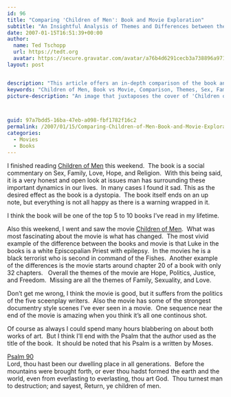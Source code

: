 ```yaml
---
id: 96
title: "Comparing 'Children of Men': Book and Movie Exploration"
subtitle: "An Insightful Analysis of Themes and Differences between the Novel and Film"
date: 2007-01-15T16:51:39+00:00
author:
  name: Ted Tschopp
  url: https://tedt.org
  avatar: https://secure.gravatar.com/avatar/a76b4d6291cecb3a738896a971bfb903?s=512&d=mp&r=g
layout: post


description: "This article offers an in-depth comparison of the book and movie adaptation of 'Children of Men.' From themes like Sex, Family, Love, Hope, and Religion to the significant changes in characters and plot, the piece provides an honest reflection on both works of art. It concludes with a poignant reference to Psalm 90, which inspired the title."
keywords: "Children of Men, Book vs Movie, Comparison, Themes, Sex, Family, Love, Hope, Religion, Politics, Justice, Freedom, Analysis, Psalm 90, Literary Analysis"
picture-description: "An image that juxtaposes the cover of 'Children of Men' book with a still from the movie. In the background, faded symbols or icons may represent the themes discussed in the article, such as love, hope, religion, family, politics, justice, and freedom."



guid: 97a7bdd5-16ba-47eb-a098-fbf1782f16c2
permalink: /2007/01/15/Comparing-Children-of-Men-Book-and-Movie-Exploration
categories:
  - Movies
  - Books
---
```

I finished reading [Children of Men](http://www.amazon.com/exec/obidos/ASIN/0307279901/wwwtschoppnet-20)&nbsp;this weekend.&nbsp; The book is a social commentary on Sex, Family, Love, Hope, and Religion.&nbsp; With this being said, it is a very honest and open look at issues man has surrounding these important dynamics in our lives.&nbsp; In many cases I found it sad.&nbsp;This&nbsp;as the desired effect as the book is a dystopia.&nbsp; The book itself ends on an up note, but everything is not all happy as there is a warning wrapped in it.

I think the book will be one of the top 5 to 10 books I&rsquo;ve read in my lifetime.

Also this weekend, I went and saw the movie [Children of Men](http://www.childrenofmen.net/).&nbsp; What was most fascinating about the movie is what has changed.&nbsp; The most vivid example of the difference between the books and movie is that Luke in the books is a white Episcopalian Priest with epilepsy.&nbsp; In the movies he is a black terrorist who is second in command of the Fishes.&nbsp; Another example of the differences is the movie starts around chapter 20 of a book with only 32 chapters.&nbsp;&nbsp; Overall the themes of the movie are Hope, Politics, Justice, and Freedom.&nbsp; Missing are all the themes of Family, Sexuality, and Love.&nbsp; 

Don&rsquo;t get me wrong, I think the movie is good, but it suffers from the politics of the five sceenplay writers.&nbsp; Also the movie has some of the strongest documentry style scenes I&rsquo;ve ever seen in a movie.&nbsp; One sequence near the end of the movie is amazing when you think it&rsquo;s all one continous shot.

Of course as always I could spend many hours blabbering on about both works of art.&nbsp; But I think I&rsquo;ll end with the Psalm that the author used as the title of the book.&nbsp; It should be noted that his Psalm is a written by Moses.

[Psalm 90](http://www.biblegateway.com/passage/?search=PS%2090;&version=9;)   
Lord, thou hast been our dwelling place in all generations.&nbsp; Before the mountains were brought forth, or ever thou hadst formed the earth and the world, even from everlasting to everlasting, thou art God.&nbsp; Thou turnest man to destruction; and sayest, Return, ye children of men.